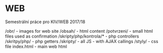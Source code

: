 # WEB
Semestrální práce pro KIV/WEB 2017/18

/obr/ - images for web site
/obsah/ - html content
/potvrzeni/ - small html files used as confirmation
/skripty/php/kontrola/* - php controllers
/skritpy/php/ - php getters
/skripty/ - all JS - with AJAX callings
/styly/ - css file
index.html - main web html
